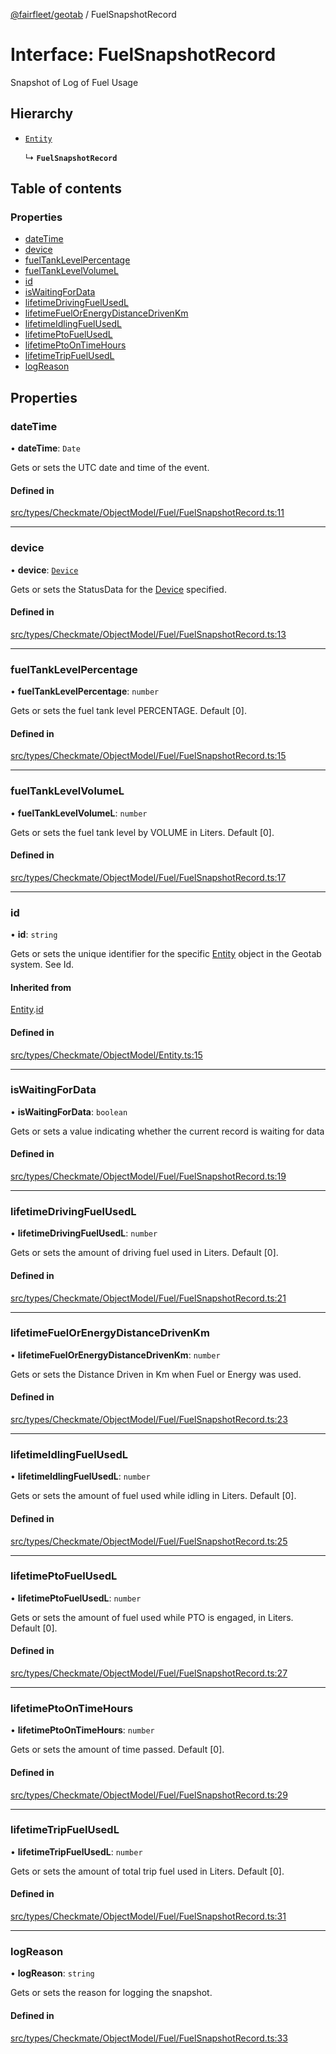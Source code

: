 [@fairfleet/geotab](../README.md) / FuelSnapshotRecord

# Interface: FuelSnapshotRecord

Snapshot of Log of Fuel Usage

## Hierarchy

- [`Entity`](Entity.md)

  ↳ **`FuelSnapshotRecord`**

## Table of contents

### Properties

- [dateTime](FuelSnapshotRecord.md#datetime)
- [device](FuelSnapshotRecord.md#device)
- [fuelTankLevelPercentage](FuelSnapshotRecord.md#fueltanklevelpercentage)
- [fuelTankLevelVolumeL](FuelSnapshotRecord.md#fueltanklevelvolumel)
- [id](FuelSnapshotRecord.md#id)
- [isWaitingForData](FuelSnapshotRecord.md#iswaitingfordata)
- [lifetimeDrivingFuelUsedL](FuelSnapshotRecord.md#lifetimedrivingfuelusedl)
- [lifetimeFuelOrEnergyDistanceDrivenKm](FuelSnapshotRecord.md#lifetimefuelorenergydistancedrivenkm)
- [lifetimeIdlingFuelUsedL](FuelSnapshotRecord.md#lifetimeidlingfuelusedl)
- [lifetimePtoFuelUsedL](FuelSnapshotRecord.md#lifetimeptofuelusedl)
- [lifetimePtoOnTimeHours](FuelSnapshotRecord.md#lifetimeptoontimehours)
- [lifetimeTripFuelUsedL](FuelSnapshotRecord.md#lifetimetripfuelusedl)
- [logReason](FuelSnapshotRecord.md#logreason)

## Properties

### dateTime

• **dateTime**: `Date`

Gets or sets the UTC date and time of the event.

#### Defined in

[src/types/Checkmate/ObjectModel/Fuel/FuelSnapshotRecord.ts:11](https://github.com/fairfleet/geotab/blob/b682f10/src/types/Checkmate/ObjectModel/Fuel/FuelSnapshotRecord.ts#L11)

___

### device

• **device**: [`Device`](Device.md)

Gets or sets the StatusData for the [Device](Device.md) specified.

#### Defined in

[src/types/Checkmate/ObjectModel/Fuel/FuelSnapshotRecord.ts:13](https://github.com/fairfleet/geotab/blob/b682f10/src/types/Checkmate/ObjectModel/Fuel/FuelSnapshotRecord.ts#L13)

___

### fuelTankLevelPercentage

• **fuelTankLevelPercentage**: `number`

Gets or sets the fuel tank level PERCENTAGE. Default [0].

#### Defined in

[src/types/Checkmate/ObjectModel/Fuel/FuelSnapshotRecord.ts:15](https://github.com/fairfleet/geotab/blob/b682f10/src/types/Checkmate/ObjectModel/Fuel/FuelSnapshotRecord.ts#L15)

___

### fuelTankLevelVolumeL

• **fuelTankLevelVolumeL**: `number`

Gets or sets the fuel tank level by VOLUME in Liters. Default [0].

#### Defined in

[src/types/Checkmate/ObjectModel/Fuel/FuelSnapshotRecord.ts:17](https://github.com/fairfleet/geotab/blob/b682f10/src/types/Checkmate/ObjectModel/Fuel/FuelSnapshotRecord.ts#L17)

___

### id

• **id**: `string`

Gets or sets the unique identifier for the specific [Entity](Entity.md) object in the Geotab system. See Id.

#### Inherited from

[Entity](Entity.md).[id](Entity.md#id)

#### Defined in

[src/types/Checkmate/ObjectModel/Entity.ts:15](https://github.com/fairfleet/geotab/blob/b682f10/src/types/Checkmate/ObjectModel/Entity.ts#L15)

___

### isWaitingForData

• **isWaitingForData**: `boolean`

Gets or sets a value indicating whether the current record is waiting for data

#### Defined in

[src/types/Checkmate/ObjectModel/Fuel/FuelSnapshotRecord.ts:19](https://github.com/fairfleet/geotab/blob/b682f10/src/types/Checkmate/ObjectModel/Fuel/FuelSnapshotRecord.ts#L19)

___

### lifetimeDrivingFuelUsedL

• **lifetimeDrivingFuelUsedL**: `number`

Gets or sets the amount of driving fuel used in Liters. Default [0].

#### Defined in

[src/types/Checkmate/ObjectModel/Fuel/FuelSnapshotRecord.ts:21](https://github.com/fairfleet/geotab/blob/b682f10/src/types/Checkmate/ObjectModel/Fuel/FuelSnapshotRecord.ts#L21)

___

### lifetimeFuelOrEnergyDistanceDrivenKm

• **lifetimeFuelOrEnergyDistanceDrivenKm**: `number`

Gets or sets the Distance Driven in Km when Fuel or Energy was used.

#### Defined in

[src/types/Checkmate/ObjectModel/Fuel/FuelSnapshotRecord.ts:23](https://github.com/fairfleet/geotab/blob/b682f10/src/types/Checkmate/ObjectModel/Fuel/FuelSnapshotRecord.ts#L23)

___

### lifetimeIdlingFuelUsedL

• **lifetimeIdlingFuelUsedL**: `number`

Gets or sets the amount of fuel used while idling in Liters. Default [0].

#### Defined in

[src/types/Checkmate/ObjectModel/Fuel/FuelSnapshotRecord.ts:25](https://github.com/fairfleet/geotab/blob/b682f10/src/types/Checkmate/ObjectModel/Fuel/FuelSnapshotRecord.ts#L25)

___

### lifetimePtoFuelUsedL

• **lifetimePtoFuelUsedL**: `number`

Gets or sets the amount of fuel used while PTO is engaged, in Liters. Default [0].

#### Defined in

[src/types/Checkmate/ObjectModel/Fuel/FuelSnapshotRecord.ts:27](https://github.com/fairfleet/geotab/blob/b682f10/src/types/Checkmate/ObjectModel/Fuel/FuelSnapshotRecord.ts#L27)

___

### lifetimePtoOnTimeHours

• **lifetimePtoOnTimeHours**: `number`

Gets or sets the amount of time passed. Default [0].

#### Defined in

[src/types/Checkmate/ObjectModel/Fuel/FuelSnapshotRecord.ts:29](https://github.com/fairfleet/geotab/blob/b682f10/src/types/Checkmate/ObjectModel/Fuel/FuelSnapshotRecord.ts#L29)

___

### lifetimeTripFuelUsedL

• **lifetimeTripFuelUsedL**: `number`

Gets or sets the amount of total trip fuel used in Liters. Default [0].

#### Defined in

[src/types/Checkmate/ObjectModel/Fuel/FuelSnapshotRecord.ts:31](https://github.com/fairfleet/geotab/blob/b682f10/src/types/Checkmate/ObjectModel/Fuel/FuelSnapshotRecord.ts#L31)

___

### logReason

• **logReason**: `string`

Gets or sets the reason for logging the snapshot.

#### Defined in

[src/types/Checkmate/ObjectModel/Fuel/FuelSnapshotRecord.ts:33](https://github.com/fairfleet/geotab/blob/b682f10/src/types/Checkmate/ObjectModel/Fuel/FuelSnapshotRecord.ts#L33)
